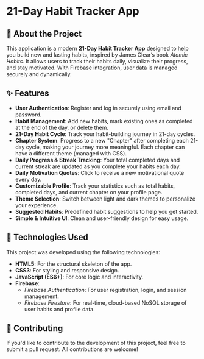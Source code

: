 # 21-Day Habit Tracker App

## 📝 About the Project

This application is a modern **21-Day Habit Tracker App** designed to help you build new and lasting habits, inspired by James Clear’s book *Atomic Habits*. It allows users to track their habits daily, visualize their progress, and stay motivated. With Firebase integration, user data is managed securely and dynamically.

## ✨ Features

* **User Authentication**: Register and log in securely using email and password.
* **Habit Management**: Add new habits, mark existing ones as completed at the end of the day, or delete them.
* **21-Day Habit Cycle**: Track your habit-building journey in 21-day cycles.
* **Chapter System**: Progress to a new "Chapter" after completing each 21-day cycle, making your journey more meaningful. Each chapter can have a different theme (managed with CSS).
* **Daily Progress & Streak Tracking**: Your total completed days and current streak are updated as you complete your habits each day.
* **Daily Motivation Quotes**: Click to receive a new motivational quote every day.
* **Customizable Profile**: Track your statistics such as total habits, completed days, and current chapter on your profile page.
* **Theme Selection**: Switch between light and dark themes to personalize your experience.
* **Suggested Habits**: Predefined habit suggestions to help you get started.
* **Simple & Intuitive UI**: Clean and user-friendly design for easy usage.

## 🚀 Technologies Used

This project was developed using the following technologies:

* **HTML5**: For the structural skeleton of the app.
* **CSS3**: For styling and responsive design.
* **JavaScript (ES6+)**: For core logic and interactivity.
* **Firebase**:
    * *Firebase Authentication*: For user registration, login, and session management.
    * *Firebase Firestore*: For real-time, cloud-based NoSQL storage of user habits and profile data.


## 🤝 Contributing
If you'd like to contribute to the development of this project, feel free to submit a pull request. All contributions are welcome!

